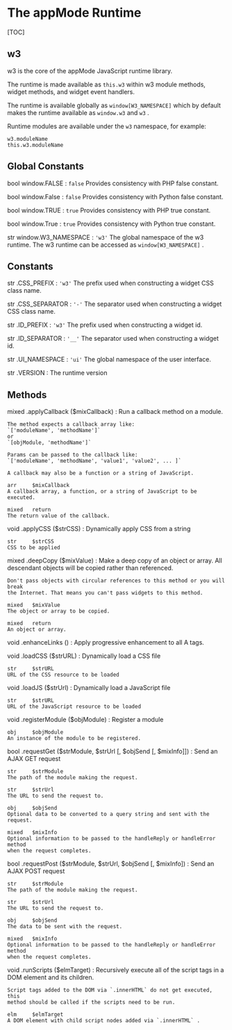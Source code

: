 The appMode Runtime
================================================================================

[TOC]

w3
--------------------------------------------------------------------------------

w3 is the core of the appMode JavaScript runtime library.

The runtime is made available as `this.w3` within w3 module methods, widget 
methods, and widget event handlers.

The runtime is available globally as `window[W3_NAMESPACE]` which by default 
makes the runtime available as `window.w3` and `w3` .

Runtime modules are available under the `w3` namespace, for example:

    w3.moduleName
    this.w3.moduleName


Global Constants
--------------------------------------------------------------------------------

bool    window.FALSE
:   `false`
    Provides consistency with PHP false constant.

bool    window.False
:   `false`
    Provides consistency with Python false constant.

bool    window.TRUE
:   `true`
    Provides consistency with PHP true constant.

bool    window.True
:   `true`
    Provides consistency with Python true constant.
            
str     window.W3_NAMESPACE
:   `'w3'`
    The global namespace of the w3 runtime.
    The w3 runtime can be accessed as `window[W3_NAMESPACE]` .
    

Constants
--------------------------------------------------------------------------------

str     .CSS_PREFIX
:   `'w3'`
    The prefix used when constructing a widget CSS class name.

str     .CSS_SEPARATOR
:   `'-'`
    The separator used when constructing a widget CSS class name.
            
str     .ID_PREFIX
:   `'w3'`
    The prefix used when constructing a widget id.
            
str     .ID_SEPARATOR
:   `'__'`
    The separator used when constructing a widget id.
            
str     .UI_NAMESPACE
:   `'ui'`
    The global namespace of the user interface.

str     .VERSION
:   The runtime version


Methods
--------------------------------------------------------------------------------

mixed   .applyCallback  ($mixCallback)
:   Run a callback method on a module.
    
    The method expects a callback array like:
    `['moduleName', 'methodName']`
    or
    `[objModule, 'methodName']`
    
    Params can be passed to the callback like:
    `['moduleName', 'methodName', 'value1', 'value2', ... ]`
    
    A callback may also be a function or a string of JavaScript.
    
    arr     $mixCallback
    A callback array, a function, or a string of JavaScript to be executed.
                    
    mixed   return
    The return value of the callback.
    
void    .applyCSS       ($strCSS)
:   Dynamically apply CSS from a string
    
    str     $strCSS
    CSS to be applied

mixed   .deepCopy       ($mixValue)
:   Make a deep copy of an object or array. All descendant objects will be
    copied rather than referenced.
     
    Don't pass objects with circular references to this method or you will break
    the Internet. That means you can't pass widgets to this method.

    mixed   $mixValue
    The object or array to be copied.
                    
    mixed   return
    An object or array.

void    .enhanceLinks   ()
:   Apply progressive enhancement to all A tags.

void    .loadCSS        ($strURL)
:   Dynamically load a CSS file
    
    str     $strURL
    URL of the CSS resource to be loaded

void    .loadJS         ($strUrl)
:   Dynamically load a JavaScript file
    
    str     $strURL
    URL of the JavaScript resource to be loaded

void    .registerModule ($objModule)
:   Register a module
        
    obj     $objModule
    An instance of the module to be registered.

bool    .requestGet     ($strModule, $strUrl [, $objSend [, $mixInfo]])
:   Send an AJAX GET request
    
    str     $strModule
    The path of the module making the request.
                    
    str     $strUrl
    The URL to send the request to.
                    
    obj     $objSend
    Optional data to be converted to a query string and sent with the request.
                    
    mixed   $mixInfo
    Optional information to be passed to the handleReply or handleError method 
    when the request completes.

bool    .requestPost    ($strModule, $strUrl, $objSend [, $mixInfo])
:   Send an AJAX POST request
        
    str     $strModule
    The path of the module making the request.
                    
    str     $strUrl
    The URL to send the request to.
                    
    obj     $objSend
    The data to be sent with the request.
                    
    mixed   $mixInfo
    Optional information to be passed to the handleReply or handleError method 
    when the request completes.

void    .runScripts     ($elmTarget)
:   Recursively execute all of the script tags in a DOM element and its 
    children.
    
    Script tags added to the DOM via `.innerHTML` do not get executed, this 
    method should be called if the scripts need to be run.
    
    elm     $elmTarget
    A DOM element with child script nodes added via `.innerHTML` .

